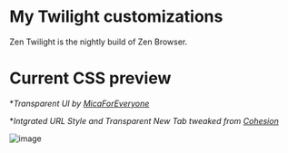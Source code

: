 # My Twilight customizations
Zen Twilight is the nightly build of Zen Browser.  

# Current CSS preview
**Transparent UI by [MicaForEveryone](https://github.com/MicaForEveryone/MicaForEveryone)*

**Intgrated URL Style and Transparent New Tab tweaked from [Cohesion](https://github.com/TheBigWazz/ZenThemes/tree/main/Cohesion)*

![image](https://github.com/user-attachments/assets/cf988265-d3cb-447f-a82d-cd41beff4018)


